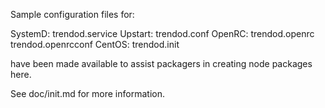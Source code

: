 Sample configuration files for:

SystemD: trendod.service
Upstart: trendod.conf
OpenRC:  trendod.openrc
         trendod.openrcconf
CentOS:  trendod.init

have been made available to assist packagers in creating node packages here.

See doc/init.md for more information.
